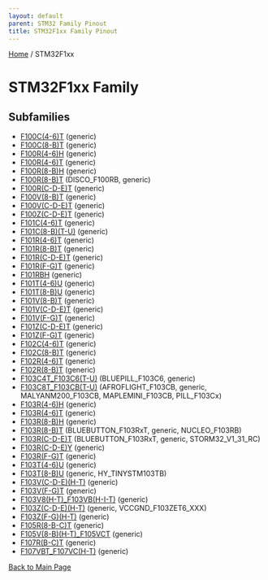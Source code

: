 ```yaml
---
layout: default
parent: STM32 Family Pinout
title: STM32F1xx Family Pinout
---
```


[Home](../index.md) / STM32F1xx

# STM32F1xx Family

## Subfamilies

- [F100C(4-6)T](F100C(4-6)T/pinout.md) (generic)
- [F100C(8-B)T](F100C(8-B)T/pinout.md) (generic)
- [F100R(4-6)H](F100R(4-6)H/pinout.md) (generic)
- [F100R(4-6)T](F100R(4-6)T/pinout.md) (generic)
- [F100R(8-B)H](F100R(8-B)H/pinout.md) (generic)
- [F100R(8-B)T](F100R(8-B)T/pinout.md) (DISCO_F100RB, generic)
- [F100R(C-D-E)T](F100R(C-D-E)T/pinout.md) (generic)
- [F100V(8-B)T](F100V(8-B)T/pinout.md) (generic)
- [F100V(C-D-E)T](F100V(C-D-E)T/pinout.md) (generic)
- [F100Z(C-D-E)T](F100Z(C-D-E)T/pinout.md) (generic)
- [F101C(4-6)T](F101C(4-6)T/pinout.md) (generic)
- [F101C(8-B)(T-U)](F101C(8-B)(T-U)/pinout.md) (generic)
- [F101R(4-6)T](F101R(4-6)T/pinout.md) (generic)
- [F101R(8-B)T](F101R(8-B)T/pinout.md) (generic)
- [F101R(C-D-E)T](F101R(C-D-E)T/pinout.md) (generic)
- [F101R(F-G)T](F101R(F-G)T/pinout.md) (generic)
- [F101RBH](F101RBH/pinout.md) (generic)
- [F101T(4-6)U](F101T(4-6)U/pinout.md) (generic)
- [F101T(8-B)U](F101T(8-B)U/pinout.md) (generic)
- [F101V(8-B)T](F101V(8-B)T/pinout.md) (generic)
- [F101V(C-D-E)T](F101V(C-D-E)T/pinout.md) (generic)
- [F101V(F-G)T](F101V(F-G)T/pinout.md) (generic)
- [F101Z(C-D-E)T](F101Z(C-D-E)T/pinout.md) (generic)
- [F101Z(F-G)T](F101Z(F-G)T/pinout.md) (generic)
- [F102C(4-6)T](F102C(4-6)T/pinout.md) (generic)
- [F102C(8-B)T](F102C(8-B)T/pinout.md) (generic)
- [F102R(4-6)T](F102R(4-6)T/pinout.md) (generic)
- [F102R(8-B)T](F102R(8-B)T/pinout.md) (generic)
- [F103C4T_F103C6(T-U)](F103C4T_F103C6(T-U)/pinout.md) (BLUEPILL_F103C6, generic)
- [F103C8T_F103CB(T-U)](F103C8T_F103CB(T-U)/pinout.md) (AFROFLIGHT_F103CB, generic, MALYANM200_F103CB, MAPLEMINI_F103CB, PILL_F103Cx)
- [F103R(4-6)H](F103R(4-6)H/pinout.md) (generic)
- [F103R(4-6)T](F103R(4-6)T/pinout.md) (generic)
- [F103R(8-B)H](F103R(8-B)H/pinout.md) (generic)
- [F103R(8-B)T](F103R(8-B)T/pinout.md) (BLUEBUTTON_F103RxT, generic, NUCLEO_F103RB)
- [F103R(C-D-E)T](F103R(C-D-E)T/pinout.md) (BLUEBUTTON_F103RxT, generic, STORM32_V1_31_RC)
- [F103R(C-D-E)Y](F103R(C-D-E)Y/pinout.md) (generic)
- [F103R(F-G)T](F103R(F-G)T/pinout.md) (generic)
- [F103T(4-6)U](F103T(4-6)U/pinout.md) (generic)
- [F103T(8-B)U](F103T(8-B)U/pinout.md) (generic, HY_TINYSTM103TB)
- [F103V(C-D-E)(H-T)](F103V(C-D-E)(H-T)/pinout.md) (generic)
- [F103V(F-G)T](F103V(F-G)T/pinout.md) (generic)
- [F103V8(H-T)_F103VB(H-I-T)](F103V8(H-T)_F103VB(H-I-T)/pinout.md) (generic)
- [F103Z(C-D-E)(H-T)](F103Z(C-D-E)(H-T)/pinout.md) (generic, VCCGND_F103ZET6_XXX)
- [F103Z(F-G)(H-T)](F103Z(F-G)(H-T)/pinout.md) (generic)
- [F105R(8-B-C)T](F105R(8-B-C)T/pinout.md) (generic)
- [F105V(8-B)(H-T)_F105VCT](F105V(8-B)(H-T)_F105VCT/pinout.md) (generic)
- [F107R(B-C)T](F107R(B-C)T/pinout.md) (generic)
- [F107VBT_F107VC(H-T)](F107VBT_F107VC(H-T)/pinout.md) (generic)


[Back to Main Page](../index.md)